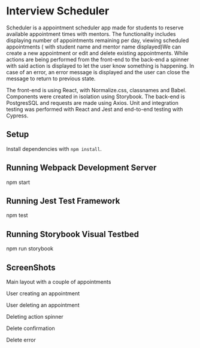 # Interview Scheduler

Scheduler is a appointment scheduler app made for students to reserve available appointment times with mentors.
The functionality includes displaying number of appointments remaining per day, viewing scheduled appointments ( with student name and mentor name displayed)We can create a new appointment or edit and delete existing appointments. While actions are being performed from the front-end to the back-end a spinner with said action is displayed to let the user know something is happening. In case of an error, an error message is displayed and the user can close the message to return to previous state.

The front-end is using React, with Normalize.css, classnames and Babel. Components were created in isolation using Storybook. The back-end is PostgresSQL and requests are made using Axios. Unit and integration testing was performed with React and Jest and end-to-end testing with Cypress.

## Setup

Install dependencies with `npm install`.

## Running Webpack Development Server

npm start

## Running Jest Test Framework

npm test

## Running Storybook Visual Testbed

npm run storybook

## ScreenShots

Main layout with a couple of appointments

User creating an appointment

User deleting an appointment

Deleting action spinner

Delete confirmation

Delete error
